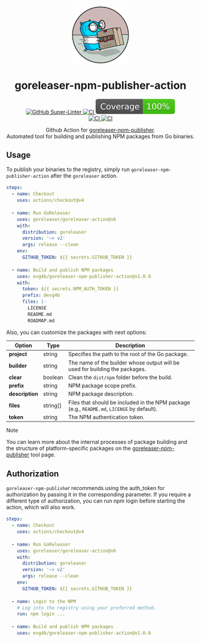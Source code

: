 <p align="center">
  <a href="https://github.com/evg4b/goreleaser-npm-publisher" title="goreleaser-npm-publisher">
    <img alt="goreleaser-npm-publisher logo" width="30%" src="https://raw.githubusercontent.com/evg4b/goreleaser-npm-publisher/main/.github/logo.svg">
  </a>
</p>

<div align="center">
  <h1>goreleaser-npm-publisher-action</h1>
</div>

<p align="center">
  <a href="https://github.com/super-linter/super-linter" title="NPM Version">
    <img alt="GitHub Super-Linter" src="https://img.shields.io/github/actions/workflow/status/evg4b/goreleaser-npm-publisher-action/linter.yml?logo=github&label=Lint%20Codebase">
  </a>
  <a href="https://github.com/evg4b/goreleaser-npm-publisher-action/actions/workflows/ci.yml" title="CI">
    <img alt="CI" src="https://img.shields.io/github/actions/workflow/status/evg4b/goreleaser-npm-publisher-action/ci.yml?logo=github&label=Continuous%20Integration">
  </a>
  <a href="#" title="Coverage">
    <img alt="Coverage" src="./badges/coverage.svg">
  </a>
  <br>
  <a href="https://github.com/evg4b/goreleaser-npm-publisher-action/actions/workflows/codeql-analysis.yml" title="CodeQL">
    <img alt="CI" src="https://img.shields.io/github/actions/workflow/status/evg4b/goreleaser-npm-publisher-action/codeql-analysis.yml?logo=github&label=CodeQL">
  </a>
  <a href="https://github.com/evg4b/goreleaser-npm-publisher-action/actions/workflows/check-dist.yml" title="Check dist">
    <img alt="CI" src="https://img.shields.io/github/actions/workflow/status/evg4b/goreleaser-npm-publisher-action/check-dist.yml?logo=github&label=Check%20Transpiled%20JavaScript">
  </a>
</p>

<p align="center">
  Github Action for <a href="https://github.com/evg4b/goreleaser-npm-publisher">goreleaser-npm-publisher</a>.
  <br>
  Automated tool for building and publishing NPM packages from Go binaries.
</p>

## Usage

To publish your binaries to the registry, simply run
`goreleaser-npm-publisher-action` after the `goreleaser` action.

```yaml
steps:
  - name: Checkout
    uses: actions/checkout@v4

  - name: Run GoReleaser
    uses: goreleaser/goreleaser-action@v6
    with:
      distribution: goreleaser
      version: '~> v2'
      args: release --clean
    env:
      GITHUB_TOKEN: ${{ secrets.GITHUB_TOKEN }}

  - name: Build and publish NPM packages
    uses: evg4b/goreleaser-npm-publisher-action@v1.0.0
    with:
      token: ${{ secrets.NPM_AUTH_TOKEN }}
      prefix: @evg4b
      files: |-
        LICENSE
        README.md
        ROADMAP.md
```

Also, you can customize the packages with next options:

| Option          | Type     | Description                                                                                 |
| --------------- | -------- | ------------------------------------------------------------------------------------------- |
| **project**     | string   | Specifies the path to the root of the Go package.                                           |
| **builder**     | string   | The name of the builder whose output will be used for building the packages.                |
| **clear**       | boolean  | Clean the `dist/npm` folder before the build.                                               |
| **prefix**      | string   | NPM package scope prefix.                                                                   |
| **description** | string   | NPM package description.                                                                    |
| **files**       | string[] | Files that should be included in the NPM package (e.g., `README.md`, `LICENSE` by default). |
| **token**       | string   | The NPM authentication token.                                                               |

> [!NOTE]
>
> You can learn more about the internal processes of package building and the
> structure of platform-specific packages on the
> [goreleaser-npm-publisher](https://github.com/evg4b/goreleaser-npm-publisher)
> tool page.

## Authorization

`goreleaser-npm-publishe`r recommends using the auth_token for authorization by
passing it in the corresponding parameter. If you require a different type of
authorization, you can run npm login before starting the action, which will also
work.

```yaml
steps:
  - name: Checkout
    uses: actions/checkout@v4

  - name: Run GoReleaser
    uses: goreleaser/goreleaser-action@v6
    with:
      distribution: goreleaser
      version: '~> v2'
      args: release --clean
    env:
      GITHUB_TOKEN: ${{ secrets.GITHUB_TOKEN }}

  - name: Login to the NPM
    # Log into the registry using your preferred method.
    run: npm login ...

  - name: Build and publish NPM packages
    uses: evg4b/goreleaser-npm-publisher-action@v1.0.0
```
